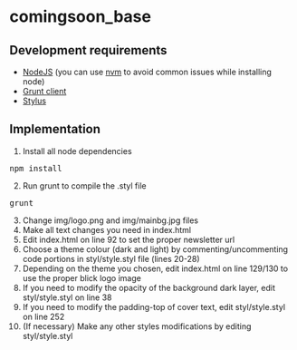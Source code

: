 # comingsoon_base
## Development requirements
- <a href="https://nodejs.org/es/">NodeJS</a> (you can use <a href="https://github.com/creationix/nvm/blob/master/README.markdown">nvm</a> to avoid common issues while installing node)
- <a href="https://www.npmjs.com/package/grunt-cli">Grunt client</a>
- <a href="https://www.npmjs.com/package/stylus">Stylus</a>

## Implementation
1. Install all node dependencies
<pre>npm install</pre>

2. Run grunt to compile the .styl file
<pre>grunt</pre>

3. Change img/logo.png and img/mainbg.jpg files
4. Make all text changes you need in index.html
5. Edit index.html on line 92 to set the proper newsletter url 
6. Choose a theme colour (dark and light) by commenting/uncommenting code portions in styl/style.styl file (lines 20-28)
7. Depending on the theme you chosen, edit index.html on line 129/130 to use the proper blick logo image
8. If you need to modify the opacity of the background dark layer, edit styl/style.styl on line 38
9. If you need to modify the padding-top of cover text, edit styl/style.styl on line 252
10. (If necessary) Make any other styles modifications by editing styl/style.styl
